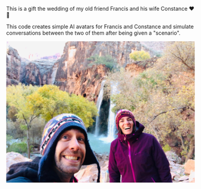 This is a gift the wedding of my old friend Francis and his wife Constance ❤️🤗

This code creates simple AI avatars for Francis and Constance and simulate conversations between the two of them after being given a "scenario".

![Francis and Constance](https://github.com/samlevan/constance-francis-AIs-for-wedding/blob/master/francis-constance.jpg?raw=true)
